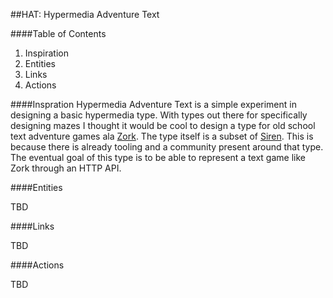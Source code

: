 ##HAT: Hypermedia Adventure Text

####Table of Contents
1. Inspiration
2. Entities
3. Links
4. Actions

####Inspration
Hypermedia Adventure Text is a simple experiment in designing a basic
hypermedia type. With types out there for specifically designing mazes
I thought it would be cool to design a type for old school text adventure
games ala [Zork](http://en.wikipedia.org/wiki/Zork). The type itself is a
subset of [Siren](https://github.com/kevinswiber/siren). This is because
there is already tooling and a community present around that type. The
eventual goal of this type is to be able to represent a text game like
Zork through an HTTP API.

####Entities

TBD

####Links

TBD

####Actions

TBD
